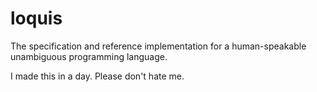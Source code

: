 # loquis
The specification and reference implementation for a human-speakable unambiguous programming language. 

I made this in a day.  Please don't hate me.
